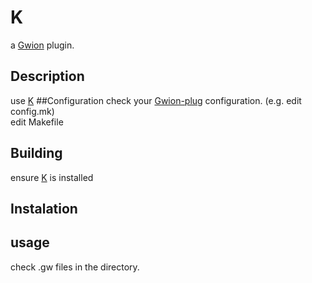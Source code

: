# K
  a [Gwion](https://github.com/fennecdjay/Gwion) plugin.  
## Description
use [K](https://github.com/.../K)
##Configuration
check your [Gwion-plug](https://github.com/fennecdjay/Gwion-plug) configuration. (e.g. edit config.mk)  
edit Makefile
## Building
ensure [K](https://github.com/.../K) is installed

## Instalation

## usage
check .gw files in the directory.
